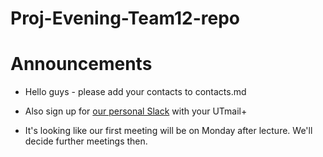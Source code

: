 Proj-Evening-Team12-repo
========================

# Announcements

* Hello guys - please add your contacts to contacts.md
* Also sign up for [our personal Slack](https://csc301team12.slack.com/signup) with your UTmail+

* It's looking like our first meeting will be on Monday after lecture. We'll decide further meetings then.
